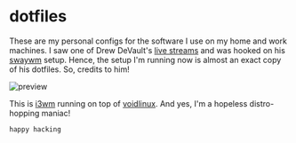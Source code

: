 # dotfiles

These are my personal configs for the software I use on my home and work machines.
I saw one of Drew DeVault's [live streams](https://live.drewdevault.com/) and was
hooked on his [swaywm](https://swaywm.org/) setup. Hence, the setup I'm running now
is almost an exact copy of his dotfiles. So, credits to him!

![preview](https://www.aktsbot.in/pub/scrots/i3_20191214.png)

This is [i3wm](https://i3wm.org/) running on top of [voidlinux](https://voidlinux.org/). 
And yes, I'm a hopeless distro-hopping maniac!

`happy hacking`
